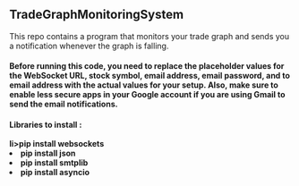 <h2> TradeGraphMonitoringSystem </h2>
<p>This repo contains a program that monitors your trade graph and sends you a notification whenever the graph is falling.</p>

<h4>
Before running this code, you need to replace the placeholder values for the WebSocket URL, stock symbol, email address,
 email password, and to email address with the actual values for your setup. Also, make sure to enable less secure apps
 in your Google account if you are using Gmail to send the email notifications. </h4>

<h4>
Libraries to install :
<br/><br/>
li>pip install websockets</li>
<li>pip install json</li>
<li>pip install smtplib</li>
<li>pip install asyncio</li>
</h4>
